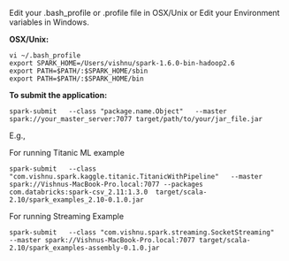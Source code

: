 Edit your .bash_profile or .profile file in OSX/Unix or Edit your Environment variables in Windows.

**OSX/Unix:**
```
vi ~/.bash_profile
export SPARK_HOME=/Users/vishnu/spark-1.6.0-bin-hadoop2.6
export PATH=$PATH/:$SPARK_HOME/sbin
export PATH=$PATH/:$SPARK_HOME/bin
```
**To submit the application:**
```
spark-submit   --class "package.name.Object"   --master spark://your_master_server:7077 target/path/to/your/jar_file.jar
```

E.g.,

For running Titanic ML example
```
spark-submit   --class "com.vishnu.spark.kaggle.titanic.TitanicWithPipeline"   --master spark://Vishnus-MacBook-Pro.local:7077 --packages com.databricks:spark-csv_2.11:1.3.0  target/scala-2.10/spark_examples_2.10-0.1.0.jar
```

For running Streaming Example
```
spark-submit   --class "com.vishnu.spark.streaming.SocketStreaming"   --master spark://Vishnus-MacBook-Pro.local:7077 target/scala-2.10/spark_examples-assembly-0.1.0.jar
```
